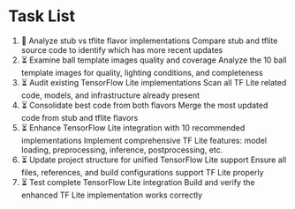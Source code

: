 # Task List

1. 🔄 Analyze stub vs tflite flavor implementations
Compare stub and tflite source code to identify which has more recent updates
2. ⏳ Examine ball template images quality and coverage
Analyze the 10 ball template images for quality, lighting conditions, and completeness
3. ⏳ Audit existing TensorFlow Lite implementations
Scan all TF Lite related code, models, and infrastructure already present
4. ⏳ Consolidate best code from both flavors
Merge the most updated code from stub and tflite flavors
5. ⏳ Enhance TensorFlow Lite integration with 10 recommended implementations
Implement comprehensive TF Lite features: model loading, preprocessing, inference, postprocessing, etc.
6. ⏳ Update project structure for unified TensorFlow Lite support
Ensure all files, references, and build configurations support TF Lite properly
7. ⏳ Test complete TensorFlow Lite integration
Build and verify the enhanced TF Lite implementation works correctly

